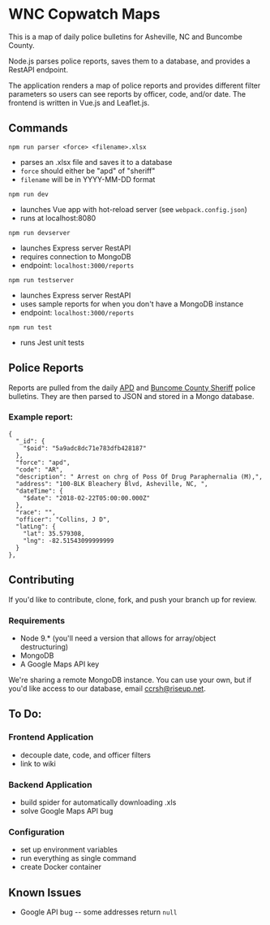 # WNC Copwatch Maps
This is a map of daily police bulletins for Asheville, NC and Buncombe County.

Node.js parses police reports, saves them to a database, and provides a RestAPI endpoint.

The application renders a map of police reports and provides different filter parameters so users can see reports by officer, code, and/or date. The frontend is written in Vue.js and Leaflet.js.


## Commands
`npm run parser <force> <filename>.xlsx`
* parses an .xlsx file and saves it to a database
* `force` should either be "apd" of "sheriff"
* `filename` will be in YYYY-MM-DD format

`npm run dev`
* launches Vue app with hot-reload server (see `webpack.config.json`)
* runs at localhost:8080

`npm run devserver`
* launches Express server RestAPI
* requires connection to MongoDB
* endpoint: `localhost:3000/reports`

`npm run testserver`
* launches Express server RestAPI
* uses sample reports for when you don't have a MongoDB instance
* endpoint: `localhost:3000/reports`

`npm run test`
* runs Jest unit tests

## Police Reports
Reports are pulled from the daily [APD](https://apdp2c.buncombecounty.org/dailybulletin.aspx) and [Buncome County Sheriff](https://bcsdp2c.buncombecounty.org/dailybulletin.aspx) police bulletins. They are then parsed to JSON and stored in a Mongo database.

### Example report:

    {
      "_id": {
        "$oid": "5a9adc8dc71e783dfb428187"
      },
      "force": "apd",
      "code": "AR",
      "description": " Arrest on chrg of Poss Of Drug Paraphernalia (M),",
      "address": "100-BLK Bleachery Blvd, Asheville, NC, ",
      "dateTime": {
        "$date": "2018-02-22T05:00:00.000Z"
      },
      "race": "",
      "officer": "Collins, J D",
      "latLng": {
        "lat": 35.579308,
        "lng": -82.51543099999999
      }
    },

## Contributing
If you'd like to contribute, clone, fork, and push your branch up for review.

### Requirements
* Node 9.* (you'll need a version that allows for array/object destructuring)
* MongoDB
* A Google Maps API key

We're sharing a remote MongoDB instance. You can use your own, but if you'd like
access to our database, email [ccrsh@riseup.net](mailto:ccrsh@riseup.net).

## To Do:
### Frontend Application
* decouple date, code, and officer filters
* link to wiki

### Backend Application
* build spider for automatically downloading .xls
* solve Google Maps API bug

### Configuration
* set up environment variables
* run everything as single command
* create Docker container


## Known Issues
* Google API bug -- some addresses return `null`
